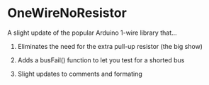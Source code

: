 OneWireNoResistor
=================

A slight update of the popular Arduino 1-wire library that...

1) Eliminates the need for the extra pull-up resistor (the big show)

2) Adds a busFail() function to let you test for a shorted bus

3) Slight updates to comments and formating


